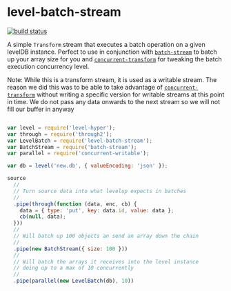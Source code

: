 # level-batch-stream

[![build status](https://img.shields.io/travis/jcrugzz/level-batch-stream/master.svg?style=flat-square)](http://travis-ci.org/jcrugzz/level-batch-stream)

A simple `Transform` stream that executes a batch operation on a given levelDB
instance. Perfect to use in conjunction with [`batch-stream`][BatchStream] to
batch up your array size for you and [`concurrent-transform`][concurrent] for
tweaking the batch execution concurrency level.

Note: While this is a transform stream, it is used as a writable stream. The
reason we did this was to be able to take advantage of
[`concurrent-transform`][concurrent] without writing a specific version for
writable streams at this point in time. We do not pass any data onwards to the
next stream so we will not fill our buffer in anyway


```js

var level = require('level-hyper');
var through = require('through2');
var LevelBatch = require('level-batch-stream');
var BatchStream = require('batch-stream');
var parallel = require('concurrent-writable');

var db = level('new.db', { valueEncoding: 'json' });

source
  //
  // Turn source data into what levelup expects in batches
  //
  .pipe(through(function (data, enc, cb) {
    data = { type: 'put', key: data.id, value: data };
    cb(null, data);
  }))
  //
  // Will batch up 100 objects an send an array down the chain
  //
  .pipe(new BatchStream({ size: 100 }))
  //
  // Will batch the arrays it receives into the level instance
  // doing up to a max of 10 concurrently
  //
  .pipe(parallel(new LevelBatch(db), 10))

```


[BatchStream]: https://github.com/segmentio/batch-stream
[concurrent]: https://github.com/segmentio/concurrent-transform
